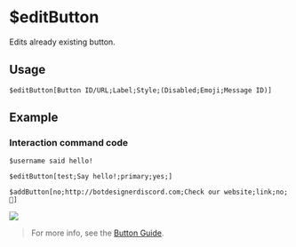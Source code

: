 # $editButton
Edits already existing button.

## Usage
```
$editButton[Button ID/URL;Label;Style;(Disabled;Emoji;Message ID)]
```

## Example
### Interaction command code
```
$username said hello!

$editButton[test;Say hello!;primary;yes;]

$addButton[no;http://botdesignerdiscord.com;Check our website;link;no;👀]
```
![](https://user-images.githubusercontent.com/16838075/120207246-7d366b00-c22c-11eb-8d04-9cf569ced8ae.png)

> For more info, see the [Button Guide](../guides/buttons.md).